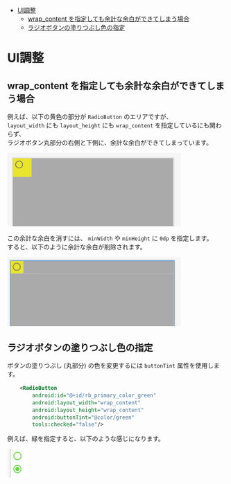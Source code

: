 - [UI調整](#ui調整)
  - [wrap\_content を指定しても余計な余白ができてしまう場合](#wrap_content-を指定しても余計な余白ができてしまう場合)
  - [ラジオボタンの塗りつぶし色の指定](#ラジオボタンの塗りつぶし色の指定)


# UI調整

## wrap_content を指定しても余計な余白ができてしまう場合

例えば、以下の黄色の部分が `RadioButton` のエリアですが、  
`layout_width` にも `layout_height` にも `wrap_content` を指定しているにも関わらず、  
ラジオボタン丸部分の右側と下側に、余計な余白ができてしまっています。

<img src="./image/RadioButton不要な余白.PNG" width="400">

この余計な余白を消すには、 `minWidth` や `minHeight` に `0dp` を指定します。  
すると、以下のように余計な余白が削除されます。

<img src="./image/RadioButton不要な余白を削除.PNG" width="400">


## ラジオボタンの塗りつぶし色の指定

ボタンの塗りつぶし (丸部分) の色を変更するには `buttonTint` 属性を使用します。

```xml
	<RadioButton
		android:id="@+id/rb_primary_color_green"
		android:layout_width="wrap_content"
		android:layout_height="wrap_content"
		android:buttonTint="@color/green"
		tools:checked="false"/>
```

例えば、緑を指定すると、以下のような感じになります。

<img src="./image/塗りつぶし色の指定.PNG" width="50">




